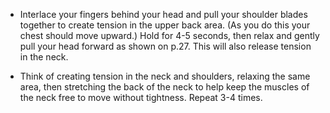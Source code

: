 - Interlace your fingers behind your head and pull your shoulder blades together to create tension in the upper back area. (As you do this your chest should move upward.) Hold for 4-5 seconds, then relax and gently pull your head forward as shown on p.27. This will also release tension in the neck.

- Think of creating tension in the neck and shoulders, relaxing the same area, then stretching the back of the neck to help keep the muscles of the neck free to move without tightness. Repeat 3-4 times.
